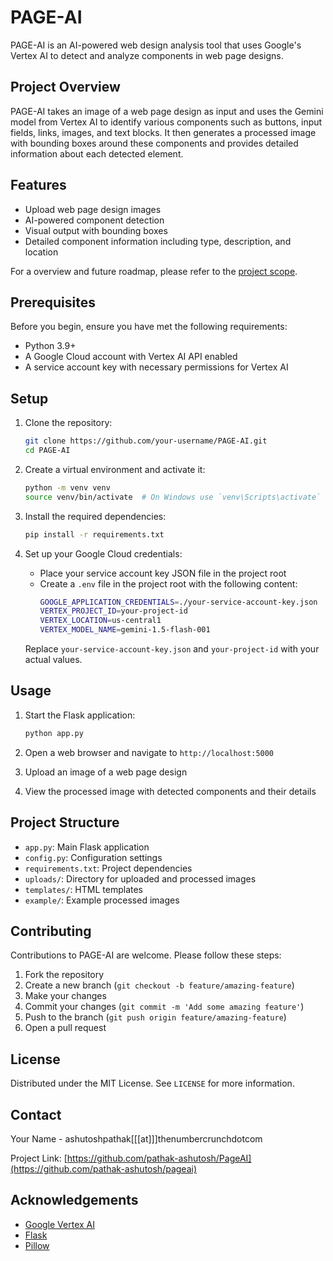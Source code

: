 # PAGE-AI

PAGE-AI is an AI-powered web design analysis tool that uses Google's Vertex AI to detect and analyze components in web page designs.

## Project Overview

PAGE-AI takes an image of a web page design as input and uses the Gemini model from Vertex AI to identify various components such as buttons, input fields, links, images, and text blocks. It then generates a processed image with bounding boxes around these components and provides detailed information about each detected element.

## Features

- Upload web page design images
- AI-powered component detection
- Visual output with bounding boxes
- Detailed component information including type, description, and location

For a overview and future roadmap, please refer to the [project scope](https://github.com/pathak-ashutosh/pageai/SCOPE.md).

## Prerequisites

Before you begin, ensure you have met the following requirements:

- Python 3.9+
- A Google Cloud account with Vertex AI API enabled
- A service account key with necessary permissions for Vertex AI

## Setup

1. Clone the repository:
   ```bash
   git clone https://github.com/your-username/PAGE-AI.git
   cd PAGE-AI
   ```

2. Create a virtual environment and activate it:
   ```bash
   python -m venv venv
   source venv/bin/activate  # On Windows use `venv\Scripts\activate`
   ```

3. Install the required dependencies:
   ```bash
   pip install -r requirements.txt
   ```

4. Set up your Google Cloud credentials:
   - Place your service account key JSON file in the project root
   - Create a `.env` file in the project root with the following content:
     ```bash
     GOOGLE_APPLICATION_CREDENTIALS=./your-service-account-key.json
     VERTEX_PROJECT_ID=your-project-id
     VERTEX_LOCATION=us-central1
     VERTEX_MODEL_NAME=gemini-1.5-flash-001
     ```
   Replace `your-service-account-key.json` and `your-project-id` with your actual values.

## Usage

1. Start the Flask application:
   ```bash
   python app.py
   ```

2. Open a web browser and navigate to `http://localhost:5000`

3. Upload an image of a web page design

4. View the processed image with detected components and their details

## Project Structure

- `app.py`: Main Flask application
- `config.py`: Configuration settings
- `requirements.txt`: Project dependencies
- `uploads/`: Directory for uploaded and processed images
- `templates/`: HTML templates
- `example/`: Example processed images

## Contributing

Contributions to PAGE-AI are welcome. Please follow these steps:

1. Fork the repository
2. Create a new branch (`git checkout -b feature/amazing-feature`)
3. Make your changes
4. Commit your changes (`git commit -m 'Add some amazing feature'`)
5. Push to the branch (`git push origin feature/amazing-feature`)
6. Open a pull request

## License

Distributed under the MIT License. See `LICENSE` for more information.

## Contact

Your Name - ashutoshpathak[[[at]]]thenumbercrunchdotcom

Project Link: [https://github.com/pathak-ashutosh/PageAI](https://github.com/pathak-ashutosh/pageai)

## Acknowledgements

- [Google Vertex AI](https://cloud.google.com/vertex-ai)
- [Flask](https://flask.palletsprojects.com/)
- [Pillow](https://python-pillow.org/)
